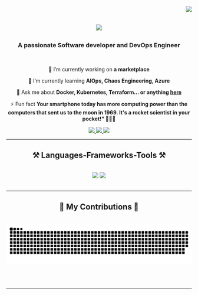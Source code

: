 <img align="right" src="https://visitor-badge.laobi.icu/badge?page_id=azlanmalik.azlanmalik" />

<h1 align="center">
    <img src="https://readme-typing-svg.herokuapp.com/?font=Righteous&size=35&center=true&vCenter=true&width=500&height=70&duration=4000&lines=Hi+There!+👋;+I'm+Azlan+Malik!;" />
</h1>

<h3 align="center">A passionate Software developer and DevOps Engineer </h3>

<br/>

<div align="center">
 
 🔭 I’m currently working on **a marketplace**
 
 🌱 I’m currently learning **AIOps, Chaos Engineering, Azure** 

💬 Ask me about **Docker, Kubernetes, Terraform... or anything [here](https://github.com/azlanmalik/azlanmalik/issues)**

⚡ Fun fact **Your smartphone today has more computing power than the computers that sent us to the moon in 1969. It's a rocket scientist in your pocket!" 🚀📱😄**

 </div>
 
<div align="center"> 
  <a href="mailto:azlanmalik409@gmail.com">
    <img src="https://img.shields.io/badge/Gmail-333333?style=for-the-badge&logo=gmail&logoColor=red" />
  </a>
  <a href="https://linkedin.com/in/azlan-malik-b1baa815a" target="_blank">
    <img src="https://img.shields.io/badge/LinkedIn-0077B5?style=for-the-badge&logo=linkedin&logoColor=white" target="_blank" />
  </a>
  <a href="https://www.azlanmalik.tech" target="_blank">
     <img src="https://img.shields.io/badge/Portfolio-FF5722?style=for-the-badge&logo=todoist&logoColor=white" target="_blank" /> <!-- sqlite, safari, google-chrome are other good icon options -->
  </a>
</div>

 <hr/>
 
<h2 align="center">⚒️ Languages-Frameworks-Tools ⚒️</h2>
<br/>
<div align="center">
    <img src="https://skillicons.dev/icons?i=aws,gcp,ansible,jenkins,docker,terraform,html,css,vscode,gitlab,github,git,kubernetes" />
    <img src="https://skillicons.dev/icons?i=java,python,javascript,bash,mongodb,mysql,django,flask,linux,redis" /><br>
</div>

<br/>
<hr/>

<div align="center">
  <h2>🐍 My Contributions 🐍</h2>
  <br>
  <img alt="snake eating my contributions" src="https://raw.githubusercontent.com/azlanmalik/azlanmalik/output/github-contribution-grid-snake.svg" />
  
  <br/>

  <br/><br/>
</div>

<hr/>




<br/>
